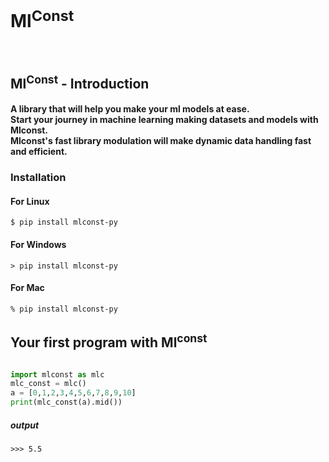 <h1>Ml<sup>Const</sup></h1>
<br>
<h2>Ml<sup>Const</sup> - Introduction</h2> 
<h4>A library that will help you make your ml models at ease.<br>Start your journey in machine learning making datasets and models with Mlconst.<br>Mlconst's fast library modulation will make dynamic data handling fast and efficient.</h4>

<h3>Installation</h3>
<h4>For Linux</h4> 

`$ pip install mlconst-py`
<h4>For Windows</h4>

`> pip install mlconst-py`
<h4>For Mac</h4>  

`% pip install mlconst-py`

<h2>Your first program with Ml<sup>const</sup></h2>

```python 

import mlconst as mlc
mlc_const = mlc()
a = [0,1,2,3,4,5,6,7,8,9,10]
print(mlc_const(a).mid())
```
<h5>output</h5>

`>>> 5.5`



